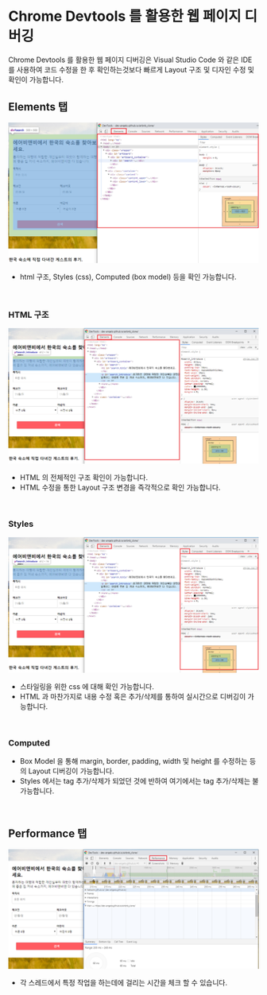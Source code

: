 # Chrome Devtools 를 활용한 웹 페이지 디버깅
Chrome Devtools 를 활용한 웹 페이지 디버깅은 Visual Studio Code 와 같은 IDE 를 사용하여 코드 수정을 한 후 확인하는것보다 빠르게 Layout 구조 및 디자인 수정 및 확인이 가능합니다.
<br>

## Elements 탭
![Elements](https://github.com/dev-angelo/DevTips-FrontEnd/blob/master/Debugging_Webpage_With_Chrome_Devtools/images/elements.png)
* html 구조, Styles (css), Computed (box model) 등을 확인 가능합니다.
<br>

### HTML 구조
![Elements_HTML](https://github.com/dev-angelo/DevTips-FrontEnd/blob/master/Debugging_Webpage_With_Chrome_Devtools/images/elements_html.png)
* HTML 의 전체적인 구조 확인이 가능합니다.
* HTML 수정을 통한 Layout 구조 변경을 즉각적으로 확인 가능합니다.
<br>

### Styles
![Elements_Styles](https://github.com/dev-angelo/DevTips-FrontEnd/blob/master/Debugging_Webpage_With_Chrome_Devtools/images/elements_styles.png)
* 스타일링을 위한 css 에 대해 확인 가능합니다.
* HTML 과 마찬가지로 내용 수정 혹은 추가/삭제를 통하여 실시간으로 디버깅이 가능합니다.
<br>

### Computed
* Box Model 을 통해 margin, border, padding, width 및 height 를 수정하는 등의 Layout 디버깅이 가능합니다.
* Styles 에서는 tag 추가/삭제가 되었던 것에 반하여 여기에서는 tag 추가/삭제는 불가능합니다.
<br>

## Performance 탭
![Performance](https://github.com/dev-angelo/DevTips-FrontEnd/blob/master/Debugging_Webpage_With_Chrome_Devtools/images/performance.png)
* 각 스레드에서 특정 작업을 하는데에 걸리는 시간을 체크 할 수 있습니다.
